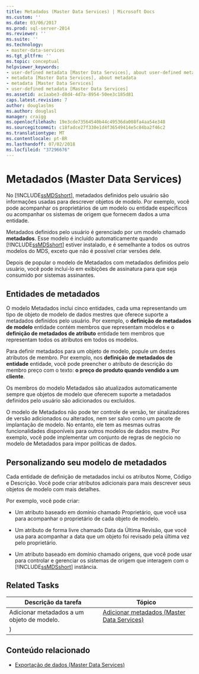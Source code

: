 ```yaml
---
title: Metadados (Master Data Services) | Microsoft Docs
ms.custom: ''
ms.date: 03/06/2017
ms.prod: sql-server-2014
ms.reviewer: ''
ms.suite: ''
ms.technology:
- master-data-services
ms.tgt_pltfrm: ''
ms.topic: conceptual
helpviewer_keywords:
- user-defined metadata [Master Data Services], about user-defined metadata
- metadata [Master Data Services], about metadata
- metadata [Master Data Services]
- user-defined metadata [Master Data Services]
ms.assetid: ac1aabe3-d8d4-4d7a-8954-50ee3c185d81
caps.latest.revision: 7
author: douglaslms
ms.author: douglasl
manager: craigg
ms.openlocfilehash: 19e3cde73564540b44c49536da008fa4aa54e348
ms.sourcegitcommit: c18fadce27f330e1d4f36549414e5c84ba2f46c2
ms.translationtype: MT
ms.contentlocale: pt-BR
ms.lasthandoff: 07/02/2018
ms.locfileid: "37296676"
---
```

# <a name="metadata-master-data-services"></a>Metadados (Master Data Services)
  No [!INCLUDE[ssMDSshort](../includes/ssmdsshort-md.md)], metadados definidos pelo usuário são informações usadas para descrever objetos de modelo. Por exemplo, você pode acompanhar os proprietários de um modelo ou entidade específicos ou acompanhar os sistemas de origem que fornecem dados a uma entidade.  
  
 Metadados definidos pelo usuário é gerenciado por um modelo chamado **metadados**. Esse modelo é incluído automaticamente quando [!INCLUDE[ssMDSshort](../includes/ssmdsshort-md.md)] estiver instalado, e é semelhante a todos os outros modelos do MDS, exceto que não é possível criar versões dele.  
  
 Depois de popular o modelo de Metadados com metadados definidos pelo usuário, você pode incluí-lo em exibições de assinatura para que seja consumido por sistemas assinantes.  
  
## <a name="metadata-entities"></a>Entidades de metadados  
 O modelo Metadados inclui cinco entidades, cada uma representando um tipo de objeto de modelo de dados mestres que oferece suporte a metadados definidos pelo usuário. Por exemplo, o **definição de metadados de modelo** entidade contém membros que representam modelos e o **definição de metadados de atributo** entidade tem membros que representam todos os atributos em todos os modelos.  
  
 Para definir metadados para um objeto de modelo, popule um destes atributos de membro. Por exemplo, nos **definição de metadados de entidade** entidade, você pode preencher o atributo de descrição do membro preço com o texto: **o preço do produto quando vendido a um cliente**.  
  
 Os membros do modelo Metadados são atualizados automaticamente sempre que objetos de modelo que oferecem suporte a metadados definidos pelo usuário são adicionados ou excluídos.  
  
 O modelo de Metadados não pode ter controle de versão, ter sinalizadores de versão adicionados ou alterados, nem ser salvo como um pacote de implantação de modelo. No entanto, ele tem as mesmas outras funcionalidades disponíveis para outros modelos de dados mestre. Por exemplo, você pode implementar um conjunto de regras de negócio no modelo de Metadados para impor políticas de dados.  
  
## <a name="customizing-your-metadata-model"></a>Personalizando seu modelo de metadados  
 Cada entidade de definição de metadados inclui os atributos Nome, Código e Descrição. Você pode criar atributos adicionais para mais descrever seus objetos de modelo com mais detalhes.  
  
 Por exemplo, você pode criar:  
  
-   Um atributo baseado em domínio chamado Proprietário, que você usa para acompanhar o proprietário de cada objeto de modelo.  
  
-   Um atributo de forma livre chamado Data da Última Revisão, que você usa para acompanhar a data que um objeto foi revisado pela última vez pelo proprietário.  
  
-   Um atributo baseado em domínio chamado origens, que você pode usar para controlar e gerenciar os sistemas de origem que interagem com o [!INCLUDE[ssMDSshort](../includes/ssmdsshort-md.md)] instância.  
  
## <a name="related-tasks"></a>Related Tasks  
  
|Descrição da tarefa|Tópico|  
|----------------------|-----------|  
|Adicionar metadados a um objeto de modelo.|[Adicionar metadados &#40;Master Data Services&#41;](add-metadata-master-data-services.md)
)|  
  
## <a name="related-content"></a>Conteúdo relacionado  
  
-   [Exportação de dados &#40;Master Data Services&#41;](overview-exporting-data-master-data-services.md)  
  
  
